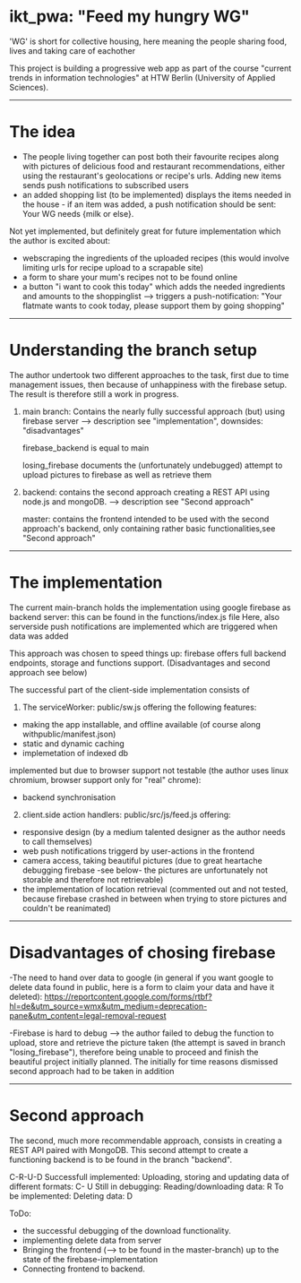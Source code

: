# ikt_pwa: "Feed my hungry WG" 
'WG' is short for collective housing, here meaning the people sharing food, lives and taking care of eachother

This project is building a progressive web app as part of the course "current trends in information technologies" at HTW Berlin (University of Applied Sciences). 
_________________

# The idea

- The people living together can post both their favourite recipes along with pictures of delicious food and restaurant recommendations, either using the restaurant's geolocations or recipe's urls. Adding new items sends push notifications to subscribed users
- an added shopping list (to be implemented) displays the items needed in the house - if an item was added, a push notification should be sent: Your WG needs {milk or else}.

Not yet implemented, but definitely great for future implementation which the author is excited about: 
- webscraping the ingredients of the uploaded recipes (this would involve limiting urls for recipe upload to a scrapable site)
- a form to share your mum's recipes not to be found online
- a button "i want to cook this today" which adds the needed ingredients and amounts to the shoppinglist 
  --> triggers a push-notification: "Your flatmate wants to cook today, please support them by going shopping"
___________________________________

# Understanding the branch setup

The author undertook two different approaches to the task, first due to time management issues, then because of unhappiness with the firebase setup. The result is therefore still a work in progress.

1) main branch: Contains the nearly fully successful approach (but) using firebase server --> description see "implementation", 
     downsides: "disadvantages"
     
     firebase_backend is equal to main
     
     losing_firebase documents the (unfortunately undebugged) attempt to upload pictures to firebase as well as retrieve them
     

2) backend: contains the second approach creating a REST API using node.js and mongoDB. --> description see "Second approach"

   master: contains the frontend intended to be used with the second approach's backend, only containing rather basic functionalities,see "Second approach"
                     
_________________________

# The implementation

The current main-branch holds the implementation using google firebase as backend server: this can be found in the functions/index.js file
Here, also serverside push notifications are implemented which are triggered when data was added

This approach was chosen to speed things up: firebase offers full backend endpoints, storage and functions support. (Disadvantages and second approach see below)

The successful part of the client-side implementation consists of 
1. The serviceWorker: public/sw.js 
offering the following features:
- making the app installable, and offline available (of course along withpublic/manifest.json)
- static and dynamic caching 
- implemetation of indexed db

implemented but due to browser support not testable (the author uses linux chromium, browser support only for "real" chrome):
- backend synchronisation

2. client.side action handlers: public/src/js/feed.js
offering:
- responsive design (by a medium talented designer as the author needs to call themselves)
- web push notifications triggerd by user-actions in the frontend
- camera access, taking beautiful pictures 
  (due to great heartache debugging firebase -see below- the pictures are unfortunately not storable and therefore not retrievable)
- the implementation of location retrieval 
  (commented out and not tested, because firebase crashed in between when trying to store pictures and couldn't be reanimated)

__________________________________________

# Disadvantages of chosing firebase

-The need to hand over data to google
(in general if you want google to delete data found in public, here is a form to claim your data and have it deleted): 
https://reportcontent.google.com/forms/rtbf?hl=de&utm_source=wmx&utm_medium=deprecation-pane&utm_content=legal-removal-request
               
-Firebase is hard to debug
--> the author failed to debug the function to upload, store and retrieve the picture taken (the attempt is saved in branch "losing_firebase"), therefore being unable to proceed and finish the beautiful project initially planned. 
The initially for time reasons dismissed second approach had to be taken in addition

____________________________________________

# Second approach

The second, much more recommendable approach, consists in creating a REST API paired with MongoDB.
This second attempt to create a functioning backend is to be found in the branch "backend". 

C-R-U-D
Successfull implemented:
Uploading, storing and updating data of different formats: C- U
Still in debugging: Reading/downloading data: R
To be implemented: Deleting data: D

ToDo:
- the successful debugging of the download functionality. 
- implementing delete data from server
- Bringing the frontend (--> to be found in the master-branch) up to the state of the firebase-implementation
- Connecting frontend to backend.
